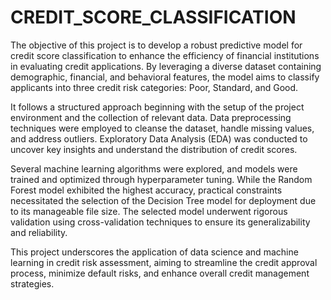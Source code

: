 # CREDIT_SCORE_CLASSIFICATION
The objective of this project is to develop a robust predictive model for credit score classification to enhance the efficiency of financial institutions in evaluating credit applications. By leveraging a diverse dataset containing demographic, financial, and behavioral features, the model aims to classify applicants into three credit risk categories: Poor, Standard, and Good. 

It follows a structured approach beginning with the setup of the project environment and the collection of relevant data. Data preprocessing techniques were employed to cleanse the dataset, handle missing values, and address outliers. Exploratory Data Analysis (EDA) was conducted to uncover key insights and understand the distribution of credit scores.

Several machine learning algorithms were explored, and models were trained and optimized through hyperparameter tuning. While the Random Forest model exhibited the highest accuracy, practical constraints necessitated the selection of the Decision Tree model for deployment due to its manageable file size. The selected model underwent rigorous validation using cross-validation techniques to ensure its generalizability and reliability.

This project underscores the application of data science and machine learning in credit risk assessment, aiming to streamline the credit approval process, minimize default risks, and enhance overall credit management strategies.